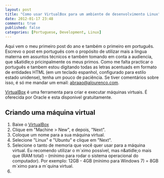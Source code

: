 ```yaml
---
layout: post
title: "Como usar VirtualBox para um ambiente de desenvolvimento Linux"
date: 2012-01-17 23:48
comments: true
published: false
categories: [Portuguese, Development, Linux]
---
```

Aqui vem o meu primeiro post do ano e tamb&eacute;m o primeiro em portugu&ecirc;s. Escrevo o post em portugu&ecirc;s com o prop&oacute;sito de utilizar mais a lingua materna em assuntos t&eacute;cnicos e tamb&eacute;m tomando em conta a audiencia, que s&atidle;o pricinpalmente os meus primos. Como me falta practicar o portugu&ecirc;s e tambem estou digitando todas as letras acentuads em formato de entidades HTML (em um teclado espanhol, configurado para estilo estado unidense), tenha um pouco de paci&ecirc;ncia. Se tiver coment&aacute;rios sobre isso, &eacute; s&oacute; me mandar um email: <abraao@alourenco.com>.

[VirtualBox](https://www.virtualbox.org/wiki/Downloads) &eacute; uma ferramenta para criar e executar máquinas virtuais. &Eacute; oferecida por Oracle e esta disponivel gratuitamente.

## Criando uma máquina virtual

1. Baixe o [VirtualBox](https://www.virtualbox.org/wiki/Downloads)
2. Clique em "Machine > New", e depois, "Next".
3. Coloque um nome para a sua máquina virtual.
4. Selecione "Linux" e "Ubuntu" e clique em "Next".
5. Selecione o tanto de memoria que voc&ecirc; quer usar para a máquina virtual. Eu recomendo utilizar o m&acute;ximo poss&iacute;vel, mas n&atidle;o mais que (RAM total) - (m&iacute;nimo para rodar o sistema operacional do computador). Por exemplo: 12GB - 4GB (m&iacute;nimo para Windows 7) = 8GB m&acute;ximo para a m&acute;quina virtual.
6. 
